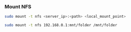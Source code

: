 ### Mount NFS

```bash
sudo mount -t nfs <server_ip>:<path> <local_mount_point>

sudo mount -t nfs 192.168.0.1:mnt/folder /mnt/folder
```